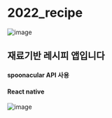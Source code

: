 # 2022_recipe
![image](https://user-images.githubusercontent.com/76803855/165723685-caa110e1-3cfb-43b5-b68b-d4783ce60cb4.png)

## 재료기반 레시피 앱입니다
#### spoonacular API 사용
#### React native
![image](https://user-images.githubusercontent.com/76803855/165728856-d4c58111-72d5-48da-ba1a-b57e2d9c5fd1.png)
